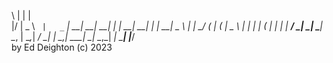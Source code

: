    \  |                            |                       |                     
  |\/ |   _ \   _` |   _` |   __|  __|   __|  |   |   __|  __|  |   |   __|  _ \ 
  |   |   __/  (   |  (   | \__ \  |    |     |   |  (     |    |   |  |     __/ 
 _|  _| \___| \__, | \__,_| ____/ \__| _|    \__,_| \___| \__| \__,_| _|   \___| 
              |___/                                                              
by Ed Deighton (c) 2023

